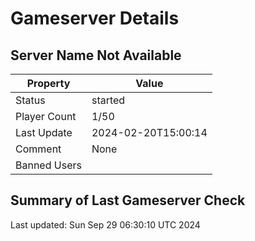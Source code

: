 # Gameserver Details

## Server Name Not Available

| Property        | Value                   |
|-----------------|-------------------------|
| Status | started |
| Player Count | 1/50 |
| Last Update | 2024-02-20T15:00:14 |
| Comment | None |
| Banned Users |  |


## Summary of Last Gameserver Check


Last updated: Sun Sep 29 06:30:10 UTC 2024
